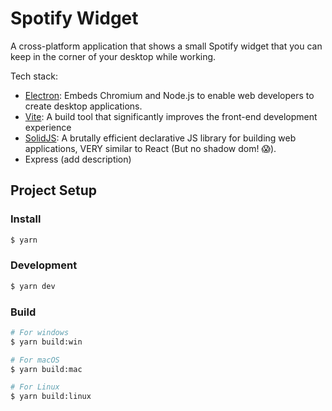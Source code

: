 # Spotify Widget

A cross-platform application that shows a small Spotify widget that you can keep in the corner of your desktop while working.

Tech stack:

- [Electron](https://www.electronjs.org/): Embeds Chromium and Node.js to enable web developers to create desktop applications.
- [Vite](https://vitejs.dev/): A build tool that significantly improves the front-end development experience
- [SolidJS](https://www.solidjs.com/): A brutally efficient declarative JS library for building web applications, VERY similar to React (But no shadow dom! 😱).
- Express (add description)

## Project Setup

### Install

```bash
$ yarn
```

### Development

```bash
$ yarn dev
```

### Build

```bash
# For windows
$ yarn build:win

# For macOS
$ yarn build:mac

# For Linux
$ yarn build:linux
```
